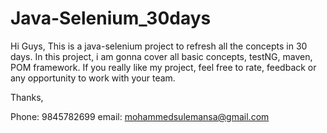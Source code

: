 # Java-Selenium_30days
Hi Guys,
    This is a java-selenium project to refresh all the concepts in 30 days.
    In this project, i am gonna cover all basic concepts, testNG, maven, POM framework.
If you really like my project, feel free to rate, feedback or any opportunity to work with your team.

Thanks,

Phone: 9845782699
email: mohammedsulemansa@gmail.com
